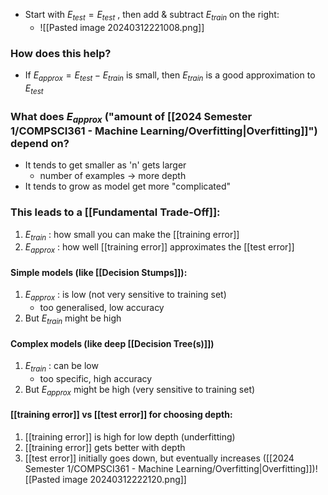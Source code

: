 - Start with $E_{test} = E_{test}$ , then add & subtract $E_{train}$ on the right:
	- ![[Pasted image 20240312221008.png]]
### How does this help?
- If $E_{approx} = E_{test}-E_{train}$ is small, then $E_{train}$ is a good approximation to $E_{test}$

### What does $E_{approx}$ ("amount of [[2024 Semester 1/COMPSCI361 - Machine Learning/Overfitting|Overfitting]]") depend on?
- It tends to get smaller as 'n' gets larger
	- number of examples $\rightarrow$ more depth
- It tends to grow as model get more "complicated"

### This leads to a [[Fundamental Trade-Off]]:
1. $E_{train}$ : how small you can make the [[training error]] 
2. $E_{approx}$ : how well [[training error]] approximates the [[test error]]
#### Simple models (like [[Decision Stumps]]):
1. $E_{approx}$ : is low (not very sensitive to training set)
	- too generalised, low accuracy
2. But $E_{train}$ might be high
#### Complex models (like deep [[Decision Tree(s)]])
1. $E_{train}$ : can be low
	- too specific, high accuracy
2. But $E_{approx}$ might be high (very sensitive to training set)

#### [[training error]] vs [[test error]] for choosing depth:
1. [[training error]] is high for low depth (underfitting)
2. [[training error]] gets better with depth
3. [[test error]] initially goes down, but eventually increases ([[2024 Semester 1/COMPSCI361 - Machine Learning/Overfitting|Overfitting]])![[Pasted image 20240312222120.png]]